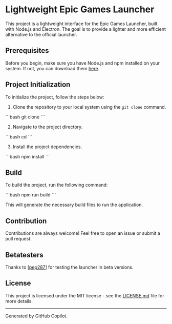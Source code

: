 # Lightweight Epic Games Launcher

This project is a lightweight interface for the Epic Games Launcher, built with Node.js and Electron. The goal is to provide a lighter and more efficient alternative to the official launcher.

## Prerequisites

Before you begin, make sure you have Node.js and npm installed on your system. If not, you can download them [here](https://nodejs.org/).

## Project Initialization

To initialize the project, follow the steps below:

1. Clone the repository to your local system using the `git clone` command.

\`\`\`bash
git clone <repository-url>
\`\`\`

2. Navigate to the project directory.

\`\`\`bash
cd <directory-name>
\`\`\`

3. Install the project dependencies.

\`\`\`bash
npm install
\`\`\`

## Build

To build the project, run the following command:

\`\`\`bash
npm run build
\`\`\`

This will generate the necessary build files to run the application.

## Contribution

Contributions are always welcome! Feel free to open an issue or submit a pull request.

## Betatesters

Thanks to [[pep287](https://github.com/pep287)] for testing the launcher in beta versions.

## License

This project is licensed under the MIT license - see the [LICENSE.md](LICENSE.md) file for more details.

---

Generated by GitHub Copilot.